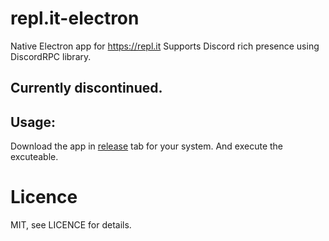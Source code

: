 # repl.it-electron
Native Electron app for  https://repl.it
Supports Discord rich presence using DiscordRPC library. 

## Currently discontinued.

## Usage:
Download the app in [release](https://github.com/leon332157/repl.it-electron/releases) tab for your system. And execute the excuteable. 

# Licence
MIT, see LICENCE for details.
